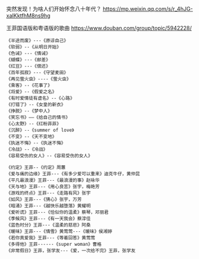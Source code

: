 
突然发现！为啥人们开始怀念八十年代？ https://mp.weixin.qq.com/s/r_4hJG-xaIKktfhM8ns9hg

王菲国语版和粤语版的歌曲 https://www.douban.com/group/topic/5942228/
```console
《半途而废》---《原谅自己》
《软弱》--《从明日开始》
《色诫》---《情诫》
《蝴蝶》---《邮差》
《红豆》---《偿还》
《百年孤寂》---《守望麦田》
《再见萤火虫》----《萤火虫》
《乘客》--《花事了》
《将爱》--《假爱之名》
《有时爱情徒有虚名》--《心路》
《打错了》--《女皇的新衣》
《挣脱》--《梦中人》
《笑忘书》——《给自己的情书》
《心太野》--《红粉菲菲》
《沉醉》--《summer of love》
《不变》--《天不变地》
《执迷不悔》--《执迷不悔》
《冷战》--《冷战》
《容易受伤的女人》--《容易受伤的女人》

《约定》王菲--《约定》周蕙
《爱与痛的边缘》王菲---《有多少爱可以重来》迪克牛仔，黄仲昆
《平凡最浪漫》王菲---《最浪漫的事》赵咏华
《天与地》王菲---《用心良苦》张宇，梅艳芳
《游戏的终点》王菲---《走路有风》张宇
《如风》王菲---《猜心》张宇，万芳
《暗涌》王菲---《越快乐越堕落》黄耀明
《爱听谎》王菲---《恰似你的温柔》蔡琴，邓丽君
《季候风》王菲---《有一天我会》蔡淳佳
《蓝色时分》王菲---《温柔的慈悲》阿桑
《暖味》王菲---《情雪》黄莺莺---《暖味》侯湘婷
《若你真爱我》王菲---《等着回答》黄莺莺
《多得他》王菲------《super woman》曹格
《非常假日》王菲，张学友---《爱，一次给不完》王菲，张学友
```
